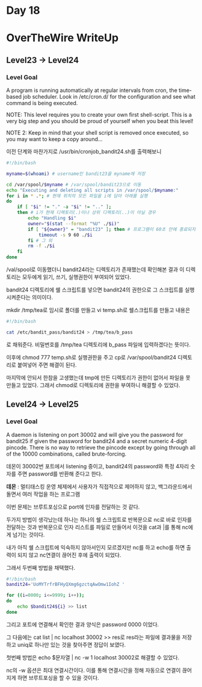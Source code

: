 # Day 18
# OverTheWire WriteUp
## Level23 -> Level24
### Level Goal
A program is running automatically at regular intervals from cron, the time-based job scheduler. Look in /etc/cron.d/ for the configuration and see what command is being executed.

NOTE: This level requires you to create your own first shell-script. This is a very big step and you should be proud of yourself when you beat this level!

NOTE 2: Keep in mind that your shell script is removed once executed, so you may want to keep a copy around…

이전 단계와 마찬가지로 /usr/bin/cronjob_bandit24.sh를 출력해보니

```sh
#!/bin/bash

myname=$(whoami) # username인 bandit23을 myname에 저장

cd /var/spool/$myname # /var/spool/bandit23으로 이동
echo "Executing and deleting all scripts in /var/spool/$myname:"
for i in * .*; # 현재 위치의 모든 파일을 i에 담아 아래를 실행
do
    if [ "$i" != "." -a "$i" != ".." ];
    then # i가 현재 디렉토리(.)이나 상위 디렉토리(..)이 아닐 경우
        echo "Handling $i"
        owner="$(stat --format "%U" ./$i)"
        if [ "${owner}" = "bandit23" ]; then # 프로그램이 60초 안에 종료되지 않으면 종료시킴
            timeout -s 9 60 ./$i
        fi # 그 외
        rm -f ./$i
    fi
done
```
/val/spool로 이동했더니 bandit24라는 디렉토리가 존재했는데 확인해본 결과 이 디렉토리는 모두에게 읽기, 쓰기, 실행권한이 부여되어 있었다.

bandit24 디렉토리에 쉘 스크립트를 넣으면 bandit24의 권한으로 그 스크립트를 실행시켜준다는 의미이다.

mkdir /tmp/tea로 임시로 폴더를 만들고 vi temp.sh로 쉘스크립트를 만들고 내용은
```sh
#!/bin/bash

cat /etc/bandit_pass/bandit24 > /tmp/tea/b_pass
```
로 채워준다. 비밀번호를 /tmp/tea 디렉토리에 b_pass 파일에 입력하겠다는 뜻이다.

이후에 chmod 777 temp.sh로 실행권한을 주고 cp로 /var/spool/bandit24 디렉토리로 붙여넣어 주면 해결이 된다.

마지막에 안되서 한참을 고생했는데 tmp에 만든 디렉토리가 권한이 없어서 파일을 못 만들고 있었다. 그래서 chmod로 디렉토리에 권한을 부여하니 해결할 수 있었다.

## Level24 -> Level25
### Level Goal
A daemon is listening on port 30002 and will give you the password for bandit25 if given the password for bandit24 and a secret numeric 4-digit pincode. There is no way to retrieve the pincode except by going through all of the 10000 combinations, called brute-forcing.

데몬이 30002번 포트에서 listening 중이고, bandit24의 password와 특정 4자리 숫자를 주면 password를 반환해 준다고 한다. 

**데몬** : 멀티태스킹 운영 체제에서 사용자가 직접적으로 제어하지 않고, 백그라운드에서 돌면서 여러 작업을 하는 프로그램

이번 문제는 브루트포싱으로 port에 인자를 전달하는 것 같다.

두가지 방법이 생각났는데 하나는 하나의 쉘 스크립트로 반복문으로 nc로 바로 인자를 전달하는 것과 반복문으로 인자 리스트를 파일로 만들어서 이것을 cat과 |를 통해 nc에게 넘기는 것이다.

내가 아직 쉘 스크립트에 익숙하지 않아서인지 모르겠지만 nc를 하고 echo를 하면 출력이 되지 않고 nc연결이 끊어진 후에 출력이 되었다.

그래서 두번째 방법을 채택했다.
```sh
#!/bin/bash
bandit24='UoMYTrfrBFHyQXmg6gzctqAwOmw1IohZ '

for ((i=0000; i<=9999; i++));
do
    echo $bandit24${i} >> list
done
```

그리고 포트에 연결해서 확인한 결과 양식은 password 0000 이었다.

그 다음에는 cat list | nc localhost 30002 >> res로 res라는 파일에 결과물을 저장하고 uniq로 하나만 있는 것을 찾아주면 정답이 보였다.

첫번째 방법은 echo $문자열 | nc -w 1 localhost 30002로 해결할 수 있었다.

nc의 -w 옵션은 최대 연결시간이다. 이를 통해 연결시간을 정해 자동으로 연결이 끊어지게 하면 브루트포싱을 할 수 있을 것이다.